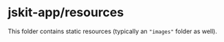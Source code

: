 # jskit-app/resources

This folder contains static resources (typically an `"images"` folder as well).
